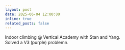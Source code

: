```yaml
---
layout: post
date: 2025-06-04 12:00:00
inline: true
related_posts: false
---
```


<!-- to be written -->
Indoor climbing @ Vertical Academy with Stan and Yang. 
<br>Solved a V3 (purple) problemn.